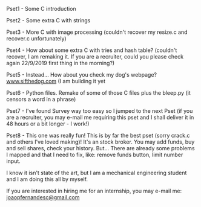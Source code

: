 Pset1 - Some C introduction

Pset2 - Some extra C with strings

Pset3 - More C with image processing (couldn't recover my resize.c and recover.c unfortunately)

Pset4 - How about some extra C with tries and hash table? (couldn't recover, I am remaking it. If you are a recruiter, could you please check again 22/9/2019 first thing in the morning?)

Pset5 - Instead... How about you check my dog's webpage? www.sifthedog.com (I am building it yet

Pset6 - Python files. Remake of some of those C files plus the bleep.py (it censors a word in a phrase)

Pset7 - I've found Survey way too easy so I jumped to the next Pset (if you are a recruiter, you may e-mail me requiring this pset and I shall deliver it in 48 hours or a bit longer - I work!)

Pset8 - This one was really fun! This is by far the best pset (sorry crack.c and others I've loved making)! It's an stock broker. You may add funds, buy and sell shares, check your history. But... There are already some problems I mapped and that I need to fix, like: remove funds button, limit number input.

I know it isn't state of the art, but I am a mechanical engineering student and I am doing this all by myself.

If you are interested in hiring me for an internship, you may e-mail me:
joaopfernandesc@gmail.com
